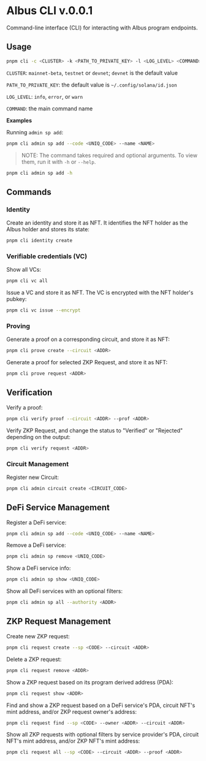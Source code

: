 # Albus CLI v.0.0.1

Command-line interface (CLI) for interacting with Albus program endpoints.

## Usage

```bash
pnpm cli -c <CLUSTER> -k <PATH_TO_PRIVATE_KEY> -l <LOG_LEVEL> <COMMAND>
```

`CLUSTER`: `mainnet-beta`, `testnet` or `devnet`; `devnet` is the default value

`PATH_TO_PRIVATE_KEY`: the default value is `~/.config/solana/id.json`

`LOG_LEVEL`: `info`, `error`, or `warn`

`COMMAND`: the main command name

**Examples**

Running `admin sp add`:

```bash
pnpm cli admin sp add --code <UNIQ_CODE> --name <NAME>
```

> NOTE: The command takes required and optional arguments. To view them, run it with `-h` or `--help`.

```bash
pnpm cli admin sp add -h
```

## Commands

### Identity

Create an identity and store it as NFT.
It identifies the NFT holder as the Albus holder and stores its state:

```bash
pnpm cli identity create
```

### Verifiable credentials (VC)

Show all VCs:

```bash
pnpm cli vc all
```

Issue a VC and store it as NFT. The VC is encrypted with the NFT holder's pubkey:

```bash
pnpm cli vc issue --encrypt
```

### Proving

Generate a proof on a corresponding circuit, and store it as NFT:

```bash
pnpm cli prove create --circuit <ADDR>
```

Generate a proof for selected ZKP Request, and store it as NFT:

```bash
pnpm cli prove request <ADDR>
```

## Verification

Verify a proof:

```bash
pnpm cli verify proof --circuit <ADDR> --prof <ADDR>
```

Verify ZKP Request, and change the status to "Verified" or "Rejected" depending on the output:

```bash
pnpm cli verify request <ADDR>
```

### Circuit Management

Register new Circuit:

```bash
pnpm cli admin circuit create <CIRCUIT_CODE>
```

## DeFi Service Management

Register a DeFi service:

```bash
pnpm cli admin sp add --code <UNIQ_CODE> --name <NAME>
```

Remove a DeFi service:

```bash
pnpm cli admin sp remove <UNIQ_CODE>
```

Show a DeFi service info:

```bash
pnpm cli admin sp show <UNIQ_CODE>
```

Show all DeFi services with an optional filters:

```bash
pnpm cli admin sp all --authority <ADDR>
```

## ZKP Request Management

Create new ZKP request:

```bash
pnpm cli request create --sp <CODE> --circuit <ADDR>
```

Delete a ZKP request:

```bash
pnpm cli request remove <ADDR>
```

Show a ZKP request based on its program derived address (PDA):

```bash
pnpm cli request show <ADDR>
```

Find and show a ZKP request based on a DeFi service's PDA, circuit NFT's mint address, and/or ZKP request owner's address:

```bash
pnpm cli request find --sp <CODE> --owner <ADDR> --circuit <ADDR>
```

Show all ZKP requests with optional filters by service provider's PDA, circuit NFT's mint address, and/or ZKP NFT's mint address:

```bash
pnpm cli request all --sp <CODE> --circuit <ADDR> --proof <ADDR>
```
